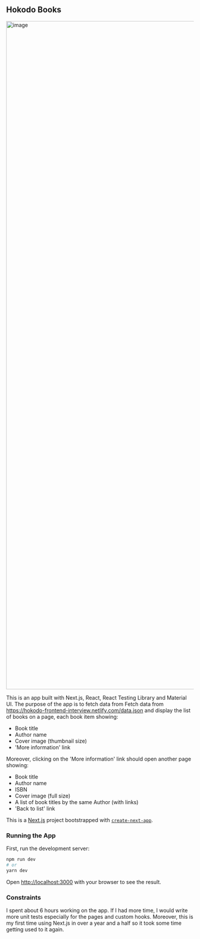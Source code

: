 ## Hokodo Books

<img width="1791" alt="image" src="https://user-images.githubusercontent.com/47919053/179643291-ebd5715a-4c00-463e-a918-4dc9cb10c318.png">

This is an app built with Next.js, React, React Testing Library and Material UI. The purpose of the app is to fetch data from Fetch data from https://hokodo-frontend-interview.netlify.com/data.json and display the list of books on a page, each book item showing:
- Book title
- Author name
- Cover image (thumbnail size)
- 'More information' link

Moreover, clicking on the 'More information' link should open another page showing:
- Book title
- Author name
- ISBN
- Cover image (full size)
- A list of book titles by the same Author (with links)
- 'Back to list' link



This is a [Next.js](https://nextjs.org/) project bootstrapped with [`create-next-app`](https://github.com/vercel/next.js/tree/canary/packages/create-next-app).

### Running the App

First, run the development server:

```bash
npm run dev
# or
yarn dev
```

Open [http://localhost:3000](http://localhost:3000) with your browser to see the result.

### Constraints

I spent about 6 hours working on the app. If I had more time, I would write more unit tests especially for the pages and custom hooks. 
Moreover, this is my first time using Next.js in over a year and a half so it took some time getting used to it again.
